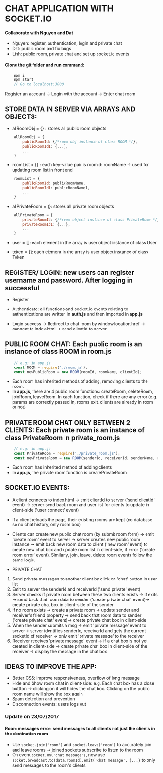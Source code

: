 # CHAT APPLICATION WITH SOCKET.IO

#### Collaborate with Nguyen and Dat
* Nguyen: register, authentication, login and private chat
* Dat: public room and fix bugs
* Linh: public room, private chat and set up socket.io events 

#### Clone the git folder and run command: 
```js
    npm i
    npm start
    // Go to localhost:3000
```

 Register an account -> Login with the account -> Enter chat room 

## STORE DATA IN SERVER VIA ARRAYS AND OBJECTS:
* allRoomObj = {} : stores all public room objects
```js
    allRoomObj = {
        publicRoomId: {/*room obj instance of class ROOM */},
        publicRoomId1: {...},
        ...
    }
```

* roomList = {} : each key-value pair is roomId: roomName -> used for updating room list in front end
```js
    roomList = {
        publicRoomId: publicRoomName,
        publicRoomId1: publicRoomName1,
        ...
    }
```

* allPrivateRoom = {}: stores all private room objects
```js
    allPrivateRoom = {
        privateRoomId: {/*room object instance of class PrivateRoom */},
        privateRoomId1: {...},
        ...
    }
```
* user = []: each element in the array is user object instance of class User

* token = []: each element in the array is user object instance of class Token

## REGISTER/ LOGIN: new users can register username and password. After logging in successful 
* Register

* Authenticate: all functions and socket.io events relating to authentications are written in **auth.js** and then imported in **app.js**

* Login success -> Redirect to chat room by window.location.href -> connect to index.html -> send clientId to server

## PUBLIC ROOM CHAT: Each public room is an instance of class ROOM in **room.js**

```js
    // e.g: in app.js
    const ROOM = require('./room.js');
    const newPublicRoom = new ROOM(roomId, roomName, clientId);
```

* Each room has inherited methods of adding, removing clients to the room.
* In **app.js**, there are 4 public room functions: createRoom, deleteRoom, joinRoom, leaveRoom. In each function, check if there are any error (e.g. params are correctly passed in, rooms exit, clients are already in room or not)

## PRIVATE ROOM CHAT ONLY BETWEEN 2 CLIENTS: Each private room is an instance of class PrivateRoom in **private_room.js**

```js
    // e.g: in app.js
    const PrivateRoom = require('./private_room.js');
    const newPrivateRoom = new ROOM(senderId, receiverId, senderName, receiverName);
```

* Each room has inherited method of adding clients
* In **app.js**, the private room function is createPrivateRoom

## SOCKET.IO EVENTS:
* A client connects to index.html -> emit clientId to server ('send clientId' event) -> server send back room and user list for clients to update in client-side ('user connect' event)
* If a client reloads the page, their existing rooms are kept (no database so no chat history, only room box)
* Clients can create new public chat room (by submit room form) -> emit 'create room' event to server -> server creates new public room instance -> emit back new room data to client ('new room' event) to create new chat box and update room list in client-side, if error ('create room error' event). Similarly, join, leave, delete room events follow the same logic.
 
* PRIVATE CHAT
1. Send private messages to another client by click on 'chat' button in user list
2. Emit to server the senderId and receiverId ('send private' event) 
3. Server checks if private room between these two clients exists -> if exits -> send back that room data to sender ('create private chat' event)-> create private chat box in client-side of the sender
4. If no room exists -> create a private room -> update sender and receiver's friend property -> send back that room data to sender ('create private chat' event)-> create private chat box in client-side
5. When the sender submits a msg -> emit 'private message' event to server-> server identifies senderId, receiverId and gets the current socketId of receiver -> only emit 'private message' to the receiver 
6. Receiver receives 'private message' event -> if a chat box is not yet created in client-side -> create private chat box in client-side of the receiver -> display the message in the chat box

## IDEAS TO IMPROVE THE APP:
* Better CSS: improve responsiveness, overflow of long message
* Hide and Show room chat in client-side: e.g. Each chat box has a close buttton -> clicking on it will hides the chat box. Clicking on the public room name will show the box again 
* Spam detection and prevention 
* Disconnection events: users logs out

### Update on 23/07/2017
#### Room messages error: send messages to all clients not just the clients in the destination room
* Use `socket.join('room')` and `socket.leave('room')` to accurately join and leave rooms -> joined sockets subscribe to listen to the room
* On event `socket.on('chat message')`, now use `socket.broadcast.to(data.roomId).emit('chat message', {...}` to only send messages to the room's clients
